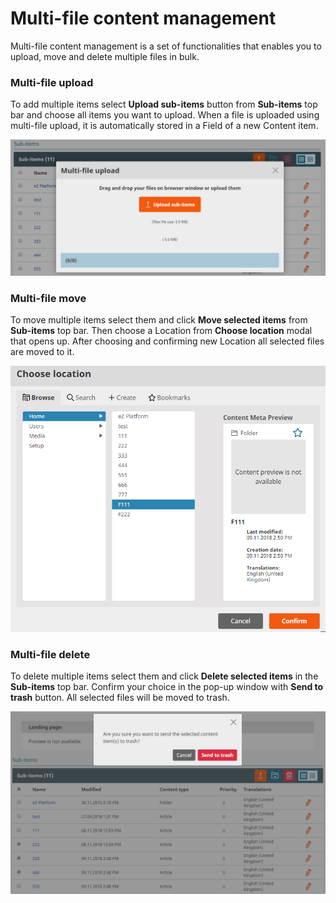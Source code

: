 # Multi-file content management

Multi-file content management is a set of functionalities that enables you to upload, move and delete multiple files in bulk.

### Multi-file upload

To add multiple items select **Upload sub-items** button from **Sub-items** top bar and choose all items you want to upload.
When a file is uploaded using multi-file upload, it is automatically stored in a Field of a new Content item.

![Multi-file upload](img/multi_file_upload.png)

### Multi-file move

To move multiple items select them and click **Move selected items** from **Sub-items** top bar.
Then choose a Location from **Choose location** modal that opens up.
After choosing and confirming new Location all selected files are moved to it.

![Multi-file move](img/multi_file_move.png)

### Multi-file delete

To delete multiple items select them and click **Delete selected items** in the **Sub-items** top bar. Confirm your choice in the pop-up window with **Send to trash** button. All selected files will be moved to trash.

![Multi-file delete](img/multi_file_delete.png)

